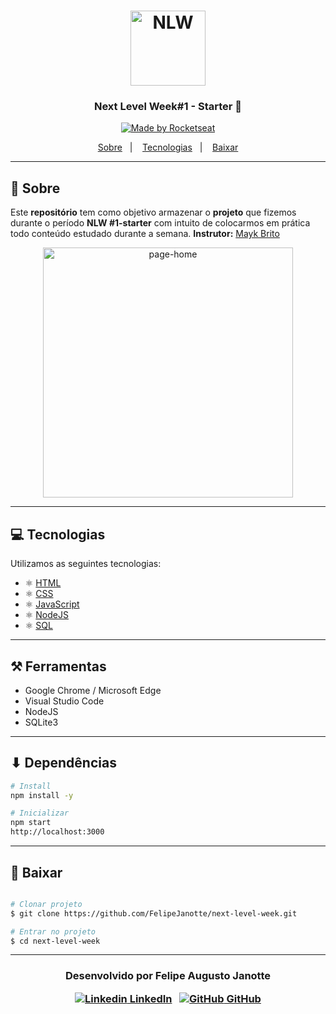 <h1 align="center">
    <img alt="NLW" src="https://i.imgur.com/aCzMCB8.png" width="120px" />
</h1>

<h3 align="center">
  Next Level Week#1 - Starter 🚀
</h3>

<p align="center">

  <a href="https://rocketseat.com.br">
    <img alt="Made by Rocketseat" src="https://img.shields.io/badge/made%20by-Rocketseat-%23F8952D">
  </a>

</p>

<p align="center">
  <a href="https://github.com/FelipeJanotte/next-level-week#-sobre">Sobre</a>&nbsp;&nbsp;&nbsp;|&nbsp;&nbsp;&nbsp;
  <a href="https://github.com/FelipeJanotte/next-level-week#-tecnologias">Tecnologias</a>&nbsp;&nbsp;&nbsp;|&nbsp;&nbsp;&nbsp;
  <a href="https://github.com/FelipeJanotte/next-level-week#-baixar">Baixar</a>
</p>

---

## 📝 Sobre 

Este **repositório** tem como objetivo armazenar o **projeto** que fizemos durante o período **NLW #1-starter** com intuito de colocarmos em prática todo conteúdo estudado durante a semana.
**Instrutor:** [Mayk Brito](https://github.com/maykbrito)

<p align="center">
  <img alt="page-home" src="https://i.imgur.com/60SBw4H.png" width="400px">
</p>

---

## 💻 Tecnologias 

Utilizamos as seguintes tecnologias:

- ⚛️ [HTML](https://developer.mozilla.org/pt-BR/docs/Web/HTML)
- ⚛️ [CSS](https://developer.mozilla.org/pt-BR/docs/Web/CSS)
- ⚛️ [JavaScript](https://developer.mozilla.org/pt-BR/docs/Web/JavaScript)
- ⚛️ [NodeJS](https://nodejs.org/en/)
- ⚛️ [SQL](https://www.sqlite.org/index.html)


---

## ⚒ Ferramentas

- Google Chrome / Microsoft Edge 
- Visual Studio Code
- NodeJS
- SQLite3

---

## ⬇ Dependências
```bash
# Install
npm install -y

# Inicializar
npm start
http://localhost:3000
```
---

## 💾 Baixar

```bash

# Clonar projeto
$ git clone https://github.com/FelipeJanotte/next-level-week.git

# Entrar no projeto
$ cd next-level-week

```
---
<h3 align="center">

  Desenvolvido por Felipe Augusto Janotte
  <br/>
  
  <a align="center">
   
   [![Linkedin](https://i.stack.imgur.com/gVE0j.png) LinkedIn](https://linkedin.com/in/felipe-augusto-janotte-662626195/)
&nbsp;
  [![GitHub](https://i.stack.imgur.com/tskMh.png) GitHub](https://github.com/FelipeJanotte)
  </a>
</h3>